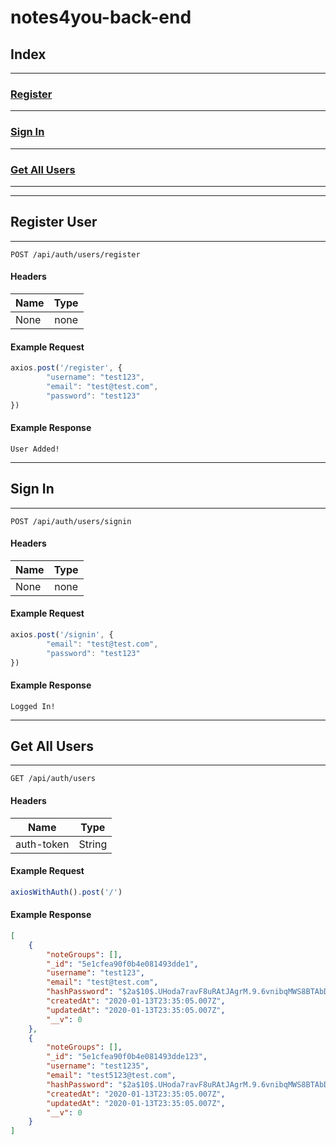 # notes4you-back-end


## Index
***
### [Register](#register-user)
***
### [Sign In](#sign-in)
***
### [Get All Users](#get-all-users)
***


***
## **Register User**
***
`POST /api/auth/users/register`


#### Headers
| Name              | Type            |
| ----------------- |:---------------:|
| None              | none            |

#### Example Request
```javascript
axios.post('/register', {
        "username": "test123",
        "email": "test@test.com",
        "password": "test123"
})
```

#### Example Response
`User Added!`


***
## **Sign In**
***
`POST /api/auth/users/signin`


#### Headers
| Name              | Type            |
| ----------------- |:---------------:|
| None              | none            |

#### Example Request
```javascript
axios.post('/signin', {
        "email": "test@test.com",
        "password": "test123"
})
```

#### Example Response
`Logged In!`

***
## **Get All Users**
***
`GET /api/auth/users`


#### Headers
| Name                    | Type              |
| ----------------------- |:-----------------:|
| auth-token              | String            |

#### Example Request
```javascript
axiosWithAuth().post('/')
```

#### Example Response
```json
[
    {
        "noteGroups": [],
        "_id": "5e1cfea90f0b4e081493dde1",
        "username": "test123",
        "email": "test@test.com",
        "hashPassword": "$2a$10$.UHoda7ravF8uRAtJAgrM.9.6vnibqMWS8BTAbDNt8ylZ1hvKSuGi",
        "createdAt": "2020-01-13T23:35:05.007Z",
        "updatedAt": "2020-01-13T23:35:05.007Z",
        "__v": 0
    },
    {
        "noteGroups": [],
        "_id": "5e1cfea90f0b4e081493dde123",
        "username": "test1235",
        "email": "test5123@test.com",
        "hashPassword": "$2a$10$.UHoda7ravF8uRAtJAgrM.9.6vnibqMWS8BTAbDNt8ylZ1hvKSuGi",
        "createdAt": "2020-01-13T23:35:05.007Z",
        "updatedAt": "2020-01-13T23:35:05.007Z",
        "__v": 0
    }
]
```



